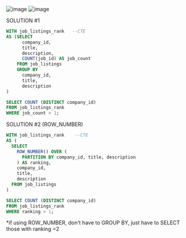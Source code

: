 ![image](https://user-images.githubusercontent.com/94289230/195773819-1729f166-d88c-4ae2-96b5-c9c0647b2287.png)
![image](https://user-images.githubusercontent.com/94289230/195773850-482f0a3a-61b3-404b-9f21-a3ffe8f550ae.png)

SOLUTION #1 
```sql
WITH job_listings_rank   --CTE
AS (SELECT 
      company_id, 
      title, 
      description, 
      COUNT(job_id) AS job_count
    FROM job_listings
    GROUP BY 
      company_id, 
      title, 
      description
)

SELECT COUNT (DISTINCT company_id)
FROM job_listings_rank 
WHERE job_count > 1;
```

SOLUTION #2 (ROW_NUMBER)
```sql
WITH job_listings_rank    --CTE
AS (
  SELECT
    ROW_NUMBER() OVER (
      PARTITION BY company_id, title, description 
    ) AS ranking, 
    company_id, 
    title, 
    description 
  FROM job_listings
)

SELECT COUNT (DISTINCT company_id)
FROM job_listings_rank
WHERE ranking > 1;
```
*if using ROW_NUMBER, don't have to GROUP BY, just have to SELECT those with ranking =2
